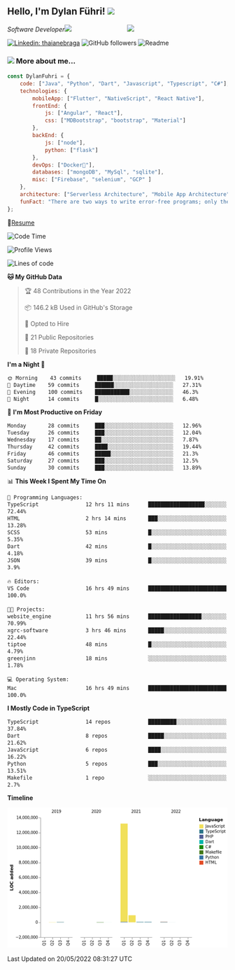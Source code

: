 <h2>Hello, I'm Dylan Führi! <img src="https://media.giphy.com/media/12oufCB0MyZ1Go/giphy.gif" width="50"></h2>
<img align='right' src="https://media.giphy.com/media/836HiJc7pgzy8iNXCn/giphy.gif" width="230">
<p><em>Software Developer</a><img src="https://media.giphy.com/media/WUlplcMpOCEmTGBtBW/giphy.gif" width="30"> 
</em></p>

[![Linkedin: thaianebraga](https://img.shields.io/badge/-Dylan-blue?style=flat-square&logo=Linkedin&logoColor=white&link=https://www.linkedin.com/in/dylan-fuhri/)](https://www.linkedin.com/in/dylan-fuhri/)
![GitHub followers](https://img.shields.io/github/followers/HibiZA?style=social)
![Readme](https://github.com/HibiZA/HibiZA/workflows/Readme/badge.svg)

### <img src="https://media.giphy.com/media/VgCDAzcKvsR6OM0uWg/giphy.gif" width="50"> More about me...  

```javascript
const DylanFuhri = {
    code: ["Java", "Python", "Dart", "Javascript", "Typescript", "C#"],
    technologies: {
        mobileApp: ["Flutter", "NativeScript", "React Native"],
        frontEnd: {
            js: ["Angular", "React"],
            css: ["MDBootstrap", "bootstrap", "Material"]
        },
        backEnd: {
            js: ["node"],
            python: ["flask"]
        },
        devOps: ["Docker🐳"],
        databases: ["mongoDB", "MySql", "sqlite"],
        misc: ["Firebase", "selenium", "GCP" ]
    },
    architecture: ["Serverless Architecture", "Mobile App Architecture"],
    funFact: "There are two ways to write error-free programs; only the third one works"
};
```
📝[Resume](https://drive.google.com/file/d/1RjxKCcvUeoyYgnL_eCwQ9zay77Ayr0Xu/view?usp=sharing)
<!--START_SECTION:waka-->
![Code Time](http://img.shields.io/badge/Code%20Time-0%20secs-blue)

![Profile Views](http://img.shields.io/badge/Profile%20Views-0-blue)

![Lines of code](https://img.shields.io/badge/From%20Hello%20World%20I%27ve%20Written-14%20Million%20lines%20of%20code-blue)

**🐱 My GitHub Data** 

> 🏆 48 Contributions in the Year 2022
 > 
> 📦 146.2 kB Used in GitHub's Storage 
 > 
> 💼 Opted to Hire
 > 
> 📜 21 Public Repositories 
 > 
> 🔑 18 Private Repositories  
 > 
**I'm a Night 🦉** 

```text
🌞 Morning    43 commits     █████░░░░░░░░░░░░░░░░░░░░   19.91% 
🌆 Daytime    59 commits     ██████░░░░░░░░░░░░░░░░░░░   27.31% 
🌃 Evening    100 commits    ███████████░░░░░░░░░░░░░░   46.3% 
🌙 Night      14 commits     █░░░░░░░░░░░░░░░░░░░░░░░░   6.48%

```
📅 **I'm Most Productive on Friday** 

```text
Monday       28 commits     ███░░░░░░░░░░░░░░░░░░░░░░   12.96% 
Tuesday      26 commits     ███░░░░░░░░░░░░░░░░░░░░░░   12.04% 
Wednesday    17 commits     ██░░░░░░░░░░░░░░░░░░░░░░░   7.87% 
Thursday     42 commits     ████░░░░░░░░░░░░░░░░░░░░░   19.44% 
Friday       46 commits     █████░░░░░░░░░░░░░░░░░░░░   21.3% 
Saturday     27 commits     ███░░░░░░░░░░░░░░░░░░░░░░   12.5% 
Sunday       30 commits     ███░░░░░░░░░░░░░░░░░░░░░░   13.89%

```


📊 **This Week I Spent My Time On** 

```text
💬 Programming Languages: 
TypeScript               12 hrs 11 mins      ██████████████████░░░░░░░   72.44% 
HTML                     2 hrs 14 mins       ███░░░░░░░░░░░░░░░░░░░░░░   13.28% 
SCSS                     53 mins             █░░░░░░░░░░░░░░░░░░░░░░░░   5.35% 
Dart                     42 mins             █░░░░░░░░░░░░░░░░░░░░░░░░   4.18% 
JSON                     39 mins             █░░░░░░░░░░░░░░░░░░░░░░░░   3.9%

🔥 Editors: 
VS Code                  16 hrs 49 mins      █████████████████████████   100.0%

🐱‍💻 Projects: 
website_engine           11 hrs 56 mins      █████████████████░░░░░░░░   70.99% 
xgrc-software            3 hrs 46 mins       █████░░░░░░░░░░░░░░░░░░░░   22.44% 
tiptoe                   48 mins             █░░░░░░░░░░░░░░░░░░░░░░░░   4.79% 
greenjinn                18 mins             ░░░░░░░░░░░░░░░░░░░░░░░░░   1.78%

💻 Operating System: 
Mac                      16 hrs 49 mins      █████████████████████████   100.0%

```

**I Mostly Code in TypeScript** 

```text
TypeScript               14 repos            █████████░░░░░░░░░░░░░░░░   37.84% 
Dart                     8 repos             █████░░░░░░░░░░░░░░░░░░░░   21.62% 
JavaScript               6 repos             ████░░░░░░░░░░░░░░░░░░░░░   16.22% 
Python                   5 repos             ███░░░░░░░░░░░░░░░░░░░░░░   13.51% 
Makefile                 1 repo              ░░░░░░░░░░░░░░░░░░░░░░░░░   2.7%

```


**Timeline**

![Chart not found](https://raw.githubusercontent.com/HibiZA/HibiZA/master/charts/bar_graph.png) 


 Last Updated on 20/05/2022 08:31:27 UTC
<!--END_SECTION:waka-->
